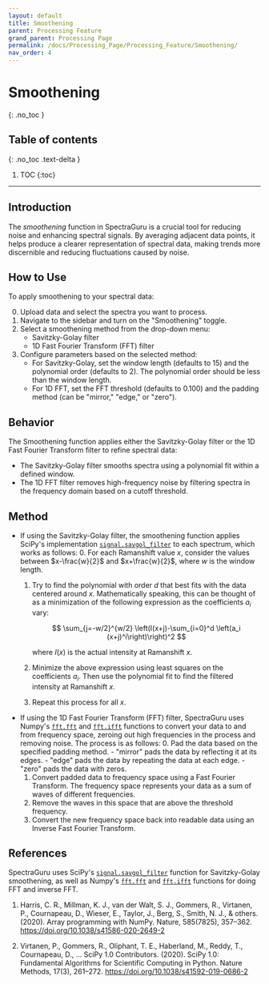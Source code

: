 ```yaml
---
layout: default
title: Smoothening
parent: Processing Feature
grand_parent: Processing Page
permalink: /docs/Processing_Page/Processing_Feature/Smoothening/
nav_order: 4
---
```


# Smoothening
{: .no_toc }

## Table of contents
{: .no_toc .text-delta }

1. TOC
{:toc}

---

## Introduction

The *smoothening* function in SpectraGuru is a crucial tool for reducing noise and enhancing spectral signals. By averaging adjacent data points, it helps produce a clearer representation of spectral data, making trends more discernible and reducing fluctuations caused by noise.

## How to Use

To apply smoothening to your spectral data:

0. Upload data and select the spectra you want to process.
1. Navigate to the sidebar and turn on the "Smoothening" toggle.
2. Select a smoothening method from the drop-down menu:
    - Savitzky-Golay filter
    - 1D Fast Fourier Transform (FFT) filter
3. Configure parameters based on the selected method:
    - For Savitzky-Golay, set the window length (defaults to 15) and the polynomial order (defaults to 2). The polynomial order should be less than the window length.
    - For 1D FFT, set the FFT threshold (defaults to 0.100) and the padding method (can be "mirror," "edge," or "zero").

## Behavior

The Smoothening function applies either the Savitzky-Golay filter or the 1D Fast Fourier Transform filter to refine spectral data:
- The Savitzky-Golay filter smooths spectra using a polynomial fit within a defined window.
- The 1D FFT filter removes high-frequency noise by filtering spectra in the frequency domain based on a cutoff threshold.

## Method

- If using the Savitzky-Golay filter, the smoothening function applies SciPy's implementation [`signal.savgol_filter`](https://docs.scipy.org/doc/scipy/reference/generated/scipy.signal.savgol_filter.html) to each spectrum, which works as follows:
    0. For each Ramanshift value $x$, consider the values between $x-\frac{w}{2}$ and $x+\frac{w}{2}$, where $w$ is the window length.
    1. Try to find the polynomial with order $d$ that best fits with the data centered around $x$. Mathematically speaking, this can be thought of as a minimization of the following expression as the coefficients $a_i$ vary:

        $$
        \sum_{j=-w/2}^{w/2} \left(I(x+j)-\sum_{i=0}^d \left(a_i (x+j)^i\right)\right)^2
        $$

        where $I(x)$ is the actual intensity at Ramanshift $x$.
    2. Minimize the above expression using least squares on the coefficients $a_i$. Then use the polynomial fit to find the filtered intensity at Ramanshift $x$.
    3. Repeat this process for all $x$.
- If using the 1D Fast Fourier Transform (FFT) filter, SpectraGuru uses Numpy's [`fft.fft`](https://numpy.org/doc/stable/reference/generated/numpy.fft.fft.html) and [`fft.ifft`](https://numpy.org/doc/stable/reference/generated/numpy.fft.ifft.html) functions to convert your data to and from frequency space, zeroing out high frequencies in the process and removing noise. The process is as follows:
    0. Pad the data based on the specified padding method.
        - "mirror" pads the data by reflecting it at its edges.
        - "edge" pads the data by repeating the data at each edge.
        - "zero" pads the data with zeros.
    1. Convert padded data to frequency space using a Fast Fourier Transform. The frequency space represents your data as a sum of waves of different frequencies.
    2. Remove the waves in this space that are above the threshold frequency.
    3. Convert the new frequency space back into readable data using an Inverse Fast Fourier Transform.

## References

SpectraGuru uses SciPy's [`signal.savgol_filter`](https://docs.scipy.org/doc/scipy/reference/generated/scipy.signal.savgol_filter.html) function for Savitzky-Golay smoothening, as well as Numpy's [`fft.fft`](https://numpy.org/doc/stable/reference/generated/numpy.fft.fft.html) and [`fft.ifft`](https://numpy.org/doc/stable/reference/generated/numpy.fft.ifft.html) functions for doing FFT and inverse FFT.

1. Harris, C. R., Millman, K. J., van der Walt, S. J., Gommers, R., Virtanen, P., Cournapeau, D., Wieser, E., Taylor, J., Berg, S., Smith, N. J., & others. (2020). Array programming with NumPy. Nature, 585(7825), 357–362. https://doi.org/10.1038/s41586-020-2649-2

2. Virtanen, P., Gommers, R., Oliphant, T. E., Haberland, M., Reddy, T., Cournapeau, D., ... SciPy 1.0 Contributors. (2020). SciPy 1.0: Fundamental Algorithms for Scientific Computing in Python. Nature Methods, 17(3), 261–272. https://doi.org/10.1038/s41592-019-0686-2
